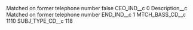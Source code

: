 <?xml version="1.0" encoding="UTF-8"?>
<CustomMetadata xmlns="http://soap.sforce.com/2006/04/metadata" xmlns:xsi="http://www.w3.org/2001/XMLSchema-instance" xmlns:xsd="http://www.w3.org/2001/XMLSchema">
    <label>Matched on former telephone number</label>
    <protected>false</protected>
    <values>
        <field>CEO_IND__c</field>
        <value xsi:type="xsd:string">0</value>
    </values>
    <values>
        <field>Description__c</field>
        <value xsi:type="xsd:string">Matched on former telephone number</value>
    </values>
    <values>
        <field>END_IND__c</field>
        <value xsi:type="xsd:string">1</value>
    </values>
    <values>
        <field>MTCH_BASS_CD__c</field>
        <value xsi:type="xsd:string">1110</value>
    </values>
    <values>
        <field>SUBJ_TYPE_CD__c</field>
        <value xsi:type="xsd:string">118</value>
    </values>
</CustomMetadata>
